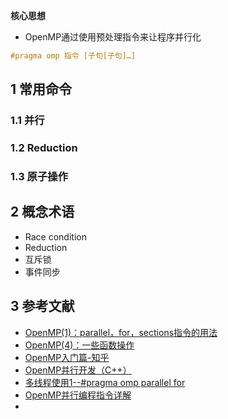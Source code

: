 **核心思想**
- OpenMP通过使用预处理指令来让程序并行化
```cpp
#pragma omp 指令 [子句[子句]…]
```
## 1 常用命令
### 1.1 并行
### 1.2 Reduction
### 1.3 原子操作


## 2 概念术语

- Race condition
- Reduction
- 互斥锁
- 事件同步

## 3 参考文献
- [OpenMP(1)：parallel，for，sections指令的用法](https://blog.csdn.net/qq_40765537/article/details/105962912)
- [OpenMP(4)：一些函数操作](https://blog.csdn.net/qq_40765537/article/details/106035142)
- [OpenMP入门篇-知乎](https://zhuanlan.zhihu.com/p/608946001)
- [OpenMP并行开发（C++）](https://zhuanlan.zhihu.com/p/51173703)
- [多线程使用1--#pragma omp parallel for](https://blog.csdn.net/weixin_44210987/article/details/112388379)
- [OpenMP并行编程指令详解](https://zhuanlan.zhihu.com/p/688331683)
- 